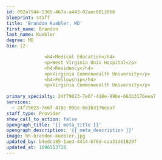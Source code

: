 ```yaml
---
id: 092a7544-1365-467a-a443-02aec0013966
blueprint: staff
title: 'Brandon Kuebler, MD'
first_name: Brandon
last_name: Kuebler
degree: MD
bio: |2-

              <h4>Medical Education</h4>
              <p>West Virginia Univ Hospital</p>
              <h4>Residency</h4>
              <p>Virginia Commonwealth University</p>
              <h4>Fellowship</h4>
              <p>Virginia Commonwealth University</p>
          
primary_specialty: 24f79023-7e6f-418e-99be-661b3176eea7
services:
  - 24f79023-7e6f-418e-99be-661b3176eea7
staff_type: Provider
show_call_to_action: false
opengraph_title: '{{ meta_title }}'
opengraph_description: '{{ meta_description }}'
image: hh-brandon-kuebler.jpg
updated_by: b4edca85-1aed-4414-b76d-caa31d61829f
updated_at: 1696513728
---
```

